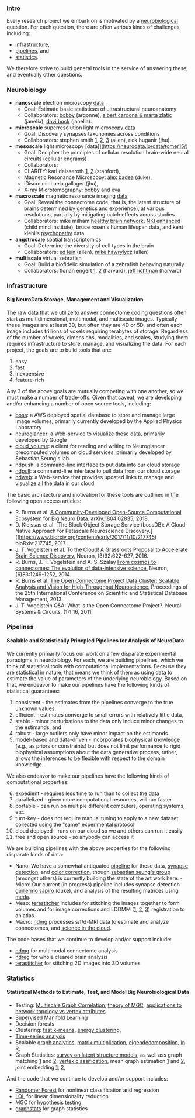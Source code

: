 ### Intro

Every research project we embark on is motivated by a [neurobiological](#neurobiology) question.  For each question, there are often various kinds of challenges, including: 
- [infrastructure](#infrastructure), 
- [pipelines](#pipelines), and 
- [statistics](#statistics). 

We therefore strive to build general tools in the service of answering these, and eventually other questions.  


### Neurobiology


- **nanoscale** electron microscopy [data](https://neurodata.io/data/)
   - Goal: Estimate basic statisticas of ultrastructural neuroanatomy
   - Collaborators:  [bobby](http://www.cell.com/cell/pdfExtended/S0092-8674(15)00824-7) (argonne), [albert cardona & marta zlatic](https://www.nature.com/articles/nature23455) (janelia), [davi bock](https://www.nature.com/articles/nature09802) (janelia).  
- **microscale** superresolution light microscopy [data](https://neurodata.io/project/synaptomes/)
  - Goal: Discovery synapses taxonomies across conditions
  - Collaborators: stephen smith [1](http://www.jneurosci.org/content/35/14/5792.short), [2](https://www.frontiersin.org/articles/10.3389/fnana.2015.00100/full), [3](http://www.cell.com/neuron/abstract/S0896-6273(10)00766-X) (allen), rick huganir (jhu). 
- **mesoscale** light microscopy [data]](https://neurodata.io/data/tomer15/)
  - Goal: Decipher the principles of cellular resolution brain-wide neural circuits (cellular engrams)
  - Collaborators: 
   - CLARITY: karl deisseroth [1](https://www.sciencedirect.com/science/article/pii/S009286741630558X), [2](https://www.sciencedirect.com/science/article/pii/S009286741500851X) (stanford), 
   - Magnetic Resonance Microscopy: [alex badea](https://academic.oup.com/cercor/article/25/11/4628/2367615) (duke), 
   - iDisco: michaela gallager (jhu),
   - X-ray Microtomography: [bobby and eva](http://www.eneuro.org/content/early/2017/09/25/ENEURO.0195-17.2017)
- **macroscale** magnetic resonance imaging [data](https://neurodata.io/project/projectomes/)
  - Goal: Reveal the connectome code, that is, the latent structure of brains determined by genetics and experience), at various resolutions, partially by mitigating batch effects across studies
  - Collaborators: mike milham [healthy brain network](https://www.nature.com/articles/sdata2017181), [NKI enhanced](https://www.frontiersin.org/articles/10.3389/fnins.2012.00152/full) (child mind institute), bruce rosen's human lifespan data, and kent kiehl's [psychopathy](https://onlinelibrary.wiley.com/doi/abs/10.1002/hbm.24028) data
- **angstrocale** spatial transcriptomics
  - Goal: Determine the diversity of cell types in the brain
  - Collaborators: [ed lein](https://www.biorxiv.org/content/early/2018/01/19/239749) (allen), [mike hawrylycz](https://www.biorxiv.org/content/early/2017/12/06/229542) (allen)
- **multiscale** virtual zebrafish
  - Goal: Build a biofidelic simulation of a zebrafish behaving naturally
  - Collaborators: florian engert [1](https://www.nature.com/articles/nature11057), [2](https://www.nature.com/nmeth/journal/v12/n11/abs/nmeth.3581.html) (harvard), [jeff lichtman](https://www.nature.com/articles/nature22356) (harvard)



### Infrastructure
#### Big NeuroData Storage, Management and Visualization

The raw data that we utilize to answer connectome coding questions often start as multidimensional, multimodal, and multiscale images. 
Typically these images are at least 3D, but often they are 4D or 5D, and often each image includes trillions of voxels requiring terabytes of storage. 
Regardless of the number of voxels, dimensions, modalities, and scales, 
studying them requires infrastructure to store, manage, and visualizing the data.
For each project, the goals are to build tools that are:

1. easy 
2. fast
3. inexpensive
4. feature-rich

Any 3 of the above goals are mutually competing with one another, so we must make a number of trade-offs. 
Given that caveat, we are developing and/or enhancing a number of open source tools, including:

- [boss](https://github.com/neurodata/boss): a AWS deployed spatial database to store and manage large image volumes, primarily currently developed by the Applied Physics Laboratory
- [neuroglancer](https://github.com/neurodata/ndviz): a Web-service to visualize these data, primarily developed by Google
- [cloud_volume](https://github.com/seung-lab/cloud-volume): a client for reading and writing to Neuroglancer precomputed volumes on cloud services, primarily developed by Sebastian Seung's lab.
- [ndpush](https://github.com/neurodata/ndpush): a command-line interface to put data into our cloud storage
- [ndpull](https://github.com/neurodata/ndpull): a command-line interface to pull data from our cloud storage
- [ndweb](https://github.com/neurodata/ndwebtools): a Web-service that provides updated links to manage and visualize all the data in our cloud

The basic architecture and motivation for these tools are outlined in the following open access articles:

- R. Burns et al. [A Community-Developed Open-Source Computational Ecosystem for Big Neuro Data.](https://arxiv.org/abs/1804.02835) arXiv:1804.02835, 2018.
- D. Kleissas et al. [The Block Object Storage Service (bossDB): A Cloud-Native Approach for Petascale Neuroscience Discovery.]((https://www.biorxiv.org/content/early/2017/11/10/217745) bioRxiv:217745, 2017.
- J. T. Vogelstein et al. [To the Cloud! A Grassroots Proposal to Accelerate Brain Science Discovery.](http://www.cell.com/neuron/abstract/S0896-6273(16)30783-8) Neuron, (3)92:622-627, 2016.
- R. Burns, J. T. Vogelstein and A. S. Szalay [From cosmos to connectomes: The evolution of data-intensive science.](http://linkinghub.elsevier.com/retrieve/pii/S0896-6273(14)00746-6http://linkinghub.elsevier.com/retrieve/pii/S0896-6273(14)00746-6) Neuron, (6)83:1249-1252, 2014.
- R. Burns et al. [The Open Connectome Project Data Cluster: Scalable Analysis and Vision for High-Throughput Neuroscience.](https://dl.acm.org/citation.cfm?doid=2484838.2484870) Proceedings of the 25th International Conference on Scientific and Statistical Database Management, 2013.
- J. T. Vogelstein Q&A: What is the Open Connectome Project?. Neural Systems & Circuits, (1)1:16, 2011.

### Pipelines
#### Scalable and Statistically Princpled Pipelines for Analysis of NeuroData 

We currently primarily focus our work on a few disparate experimental paradigms in neurobiology.  For each, we are building pipelines, which we think of statistical tools with computational implementations.   Because they are statistical in nature, that means we think of them as using data to estimate the value of parameters of the underlying neurobiology. Based on that, we endeavor to make our pipelines have the following kinds of statistical guarantees:

1. consistent - the estimates from the pipelines converge to the true unknown values,
2. efficient - estimates converge to small errors with relatively little data, 
3. stable -  minor perturbations to the data only induce minor changes to the estimands, and
4. robust - large outliers only have minor impact on the estimands.
5. model-based and data-driven - incorporates biophysical knowledge (e.g., as priors or constraints) but does not limit performance to rigid biophysical assumptions about the data generative process, rather, allows the inferences to be flexible with respect to the domain knowledge.

We also endeavor to make our pipelines have the following kinds of computational properties:

6. expedient - requires less time to run than to collect the data
7. parallelized - given more computational resources, will run faster
8. portable - can run on multiple different computers, operating systems, etc.
9. turn-key - does not require manual tuning to apply to a new dataset collected using the "same" experimental protocol
10. cloud deployed - runs on our cloud so we and others can run it easily
11. free and open source - so anybody can access it 


We are building pipelines with the above properties for the following disparate kinds of data:

- Nano: We have a somewhat antiquated [pipeline](https://www.frontiersin.org/articles/10.3389/fninf.2015.00020/full) for these data, [synapse detection](https://arxiv.org/abs/1403.3724), and [color correction](https://arxiv.org/abs/1310.0041), though [sebastian seung's group](http://seunglab.org/) (amongst others) is currently building the state of the art work here.  - Micro: Our current (in progress) pipeline includes synapse detection [guillermo sapiro](http://journals.plos.org/ploscompbiol/article?id=10.1371/journal.pcbi.1005493) (duke), and analysis of the resulting matrices using [meda](https://github.com/neurodata/meda).
- Meso: [terastitcher](https://bmcbioinformatics.biomedcentral.com/articles/10.1186/1471-2105-13-316) includes for stitching the images together to form volumes and  for image corrections and LDDMM ([1](https://link.springer.com/chapter/10.1007/978-3-319-66182-7_32), [2](https://arxiv.org/abs/1612.00356), [3](https://arxiv.org/abs/1605.02060)) registration to an atlas.
- Macro: [ndmg](https://www.biorxiv.org/content/early/2018/04/24/188706) processes s/f/d-MRI data to estimate and analyze connectomes, and [science in the cloud](https://academic.oup.com/gigascience/article/6/5/1/3062833).
  
The code bases that we continue to develop and/or support include:

- [ndmg](https://github.com/neurodata/ndmg) for multimodal connectome analysis
- [ndreg](https://github.com/neurodata/ndreg) for whole cleared brain analysis
- [terastitcher](http://abria.github.io/TeraStitcher/) for stitching 2D images into 3D volumes


 ### Statistics
 #### Statistical Methods to Estimate, Test, and Model Big Neurobiological Data
 
 
- Testing: [Multiscale Graph Correlation](https://arxiv.org/abs/1609.05148), [theory of MGC](https://arxiv.org/abs/1710.09768), [applications to network topology vs vertex attributes](https://arxiv.org/abs/1703.10136)
- [Supervised Manifold Learning](https://arxiv.org/abs/1709.01233)
- Decision forests
- Clustering: [fast k-means](https://arxiv.org/abs/1606.08905), [energy clustering](https://arxiv.org/abs/1710.09859), 
- [Time-series analysis](https://arxiv.org/abs/1509.03927)
- Scalable [graph analytics](https://arxiv.org/abs/1408.0500), [matrix multiplication](https://arxiv.org/abs/1602.02864), [eigendecomposition](https://arxiv.org/abs/1602.01421), [in R](https://arxiv.org/abs/1604.06414), 
- Graph Statistics: [survey on latent structure models](https://arxiv.org/abs/1709.05454), as well ass graph matching [1](https://arxiv.org/abs/1112.5507) and [2](https://arxiv.org/abs/1311.6425), [vertex classification](https://arxiv.org/abs/1311.5954), mean graph estimation [1](https://arxiv.org/abs/1609.01672) and [2](https://arxiv.org/abs/1707.03487), joint embedding [1](https://arxiv.org/abs/1507.08376), [2](https://arxiv.org/abs/1703.03862), 


And the code that we continue to develop and/or support includes:

- [Randomer Forest](https://github.com/neurodata/R-RerF) for nonlinear classification and regression
- [LOL](https://github.com/neurodata/LOL) for linear dimensionality reduction
- [MGC](https://github.com/neurodata/mgc) for hypothesis testing
- [graphstats](https://github.com/neurodata/graphstats) for graph statistics
